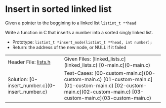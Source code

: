 # Insert in sorted linked list #
Given a pointer to the beggining to a linked list `listint_t **head`

Write a function in C that inserts a number into a sorted singly linked list.

- Prototype: `listint_t *insert_node(listint_t **head, int number);`
- Return: the address of the new node, or NULL if it failed

<table>
<tr>
<td>
Header File:
<a href="lists.h">lists.h</a>
</td>
<td>
Given Files:
[linked_lists.c](linked_lists.c)
[0-main.c](0-main.c)
</td>
</tr>
<tr>
<td>
Solution:
[0-insert_number.c](0-insert_number.c)
</td>

<td>
Test-Cases:
[00-custom-main.c](00-custom-main.c)
[01-custom-main.c](01-custom-main.c)
[02-custom-main.c](02-custom-main.c)
[03-custom-main.c](03-custom-main.c)
</td>
</tr>
</table>
